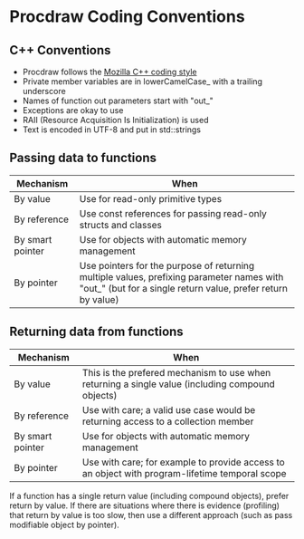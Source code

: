 Procdraw Coding Conventions
===========================

C++ Conventions
---------------

- Procdraw follows the [Mozilla C++ coding style](https://developer.mozilla.org/en-US/docs/Mozilla/Developer_guide/Coding_Style)
- Private member variables are in lowerCamelCase_ with a trailing underscore
- Names of function out parameters start with "out_"
- Exceptions are okay to use
- RAII (Resource Acquisition Is Initialization) is used
- Text is encoded in UTF-8 and put in std::strings

Passing data to functions
-------------------------

| Mechanism | When |
|-----------|------|
| By value | Use for read-only primitive types |
| By reference | Use const references for passing read-only structs and classes |
| By smart pointer | Use for objects with automatic memory management |
| By pointer | Use pointers for the purpose of returning multiple values, prefixing parameter names with "out_" (but for a single return value, prefer return by value) |

Returning data from functions
-----------------------------

| Mechanism | When |
|-----------|------|
| By value | This is the prefered mechanism to use when returning a single value (including compound objects) |
| By reference | Use with care; a valid use case would be returning access to a collection member |
| By smart pointer | Use for objects with automatic memory management |
| By pointer | Use with care; for example to provide access to an object with program-lifetime temporal scope |

If a function has a single return value (including compound objects),
prefer return by value. If there are situations where there is
evidence (profiling) that return by value is too slow, then use a
different approach (such as pass modifiable object by pointer).
